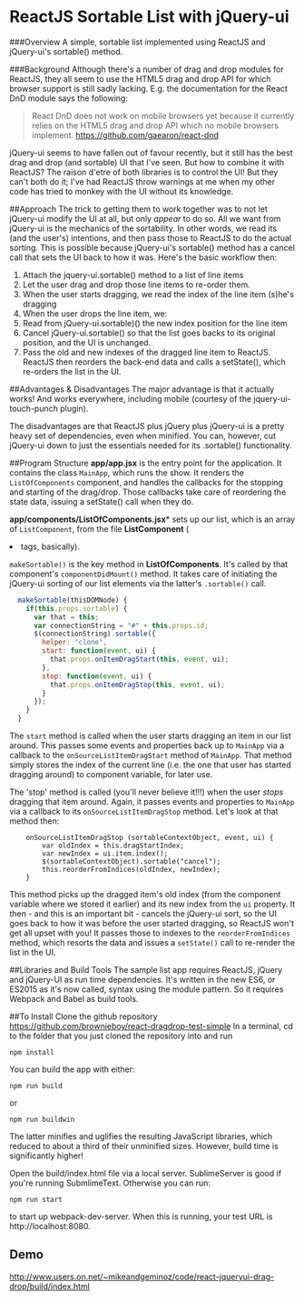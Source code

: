 # ReactJS Sortable List with jQuery-ui

###Overview
A simple, sortable list implemented using ReactJS and jQuery-ui's sortable() method.



###Background
Although there's a number of drag and drop modules for ReactJS, they all seem to use the HTML5 drag and drop API for which browser support is still sadly lacking.  E.g. the documentation for the React DnD module says the following:

> React DnD does not work on mobile browsers yet because it currently relies
> on the HTML5 drag and drop API which no mobile browsers implement.
https://github.com/gaearon/react-dnd

jQuery-ui seems to have fallen out of favour recently, but it still has the best drag and drop (and sortable) UI that I've seen.  But how to combine it with ReactJS?  The raison d'etre of both libraries is to control the UI!  But they can't both do it; I've had ReactJS throw warnings at me when my other code has tried to monkey with the UI without its knowledge.


##Approach
The trick to getting them to work together was to not let jQuery-ui modify the UI at all, but only *appear* to do so.  All we want from jQuery-ui is the mechanics of the sortability.  In other words, we read its (and the user's) intentions, and then pass those to ReactJS to do the actual sorting.  This is possible because jQuery-ui's sortable() method has a cancel call that sets the UI back to how it was.  Here's the basic workflow then:

1. Attach the jquery-ui.sortable() method to a list of line items
2. Let the user drag and drop those line items to re-order them.
3. When the user starts dragging, we read the index of the line item (s)he's dragging
4. When the user drops the line item, we:
  1. Read from jQuery-ui.sortable)() the new index position for the line item
  2. Cancel jQuery-ui.sortable() so that the list goes backs to its original position, and the UI is unchanged.
  3. Pass the old and new indexes of the dragged line item to ReactJS.  ReactJS then reorders the back-end data and calls a setState(), which re-orders the list in the UI. 


##Advantages & Disadvantages
The major advantage is that it actually works!  And works everywhere, including mobile (courtesy of the jquery-ui-touch-punch plugin).

The disadvantages are that ReactJS plus jQuery plus jQuery-ui is a pretty heavy set of dependencies, even when minified.  You can, however, cut jQuery-ui down to just the essentials needed for its .sortable() functionality.


##Program Structure
**app/app.jsx** is the entry point for the application.  It contains the class `MainApp`, which runs the show.  It renders the `ListOfComponents` component, and handles the callbacks for the stopping and starting of the drag/drop.  Those callbacks take care of reordering the state data, issuing a setState() call when they do.

**app/components/ListOfComponents.jsx*** sets up our list, which is an array of `ListComponent`, from the file **ListComponent** (<li> tags, basically).

`makeSortable()` is the key method in **ListOfComponents**.  It's called by that component's `componentDidMount()` method.  It takes care of initiating the jQuery-ui sorting of our list elements via the latter's `.sortable()` call.

```javascript
  makeSortable(thisDOMNode) {
    if(this.props.sortable) {
      var that = this;
      var connectionString = "#" + this.props.id;
      $(connectionString).sortable({
        helper: "clone",
        start: function(event, ui) {
          that.props.onItemDragStart(this, event, ui);
        },
        stop: function(event, ui) {
          that.props.onItemDragStop(this, event, ui);
        }
      });
    }
  }
```

The `start` method is called when the user starts dragging an item in our list around.  This passes some events and properties back up to `MainApp` via a callback to the `onSourceListItemDragStart` method of `MainApp`.  That method simply stores the index of the current line (i.e. the one that user has started dragging around) to component variable, for later use.

The 'stop' method is called (you'll never believe it!!!) when the user *stops* dragging that item around.  Again, it passes events and properties to `MainApp` via a callback to its `onSourceListItemDragStop` method.  Let's look at that method then:
```
	onSourceListItemDragStop (sortableContextObject, event, ui) {
		var oldIndex = this.dragStartIndex;
		var newIndex = ui.item.index();
		$(sortableContextObject).sortable("cancel");
		this.reorderFromIndices(oldIndex, newIndex);
	}
```

This method picks up the dragged item's old index (from the component variable where we stored it earlier) and its new index from the `ui` property.  It then - and this is an important bit - cancels the jQuery-ui sort, so the UI goes back to how it was before the user started dragging, so ReactJS won't get all upset with you! It passes those to indexes to the `reorderFromIndices` method, which resorts the data and issues a `setState()` call to re-render the list in the UI.



##Libraries and Build Tools
The sample list app requires ReactJS, jQuery and jQuery-UI as run time dependencies.  It's written in the new ES6, or ES2015 as it's now called, syntax using the module pattern.  So it requires Webpack and Babel as build tools.

##To Install
Clone the github repository https://github.com/brownieboy/react-dragdrop-test-simple  In a terminal, cd to the folder that you just cloned the repository into and run
```
npm install
```

You can build the app with either:
```
npm run build
```
or
```
npm run buildwin
```

The latter minifies and uglifies the resulting JavaScript libraries, which reduced to about a third of their unminified sizes.  However, build time is significantly higher!

Open the build/index.html file via a local server.  SublimeServer is good if you're running SubmlimeText.  Otherwise you can run:
```
npm run start
```
to start up webpack-dev-server.  When this is running, your test URL is http://localhost:8080.


## Demo
http://www.users.on.net/~mikeandgeminoz/code/react-jqueryui-drag-drop/build/index.html





